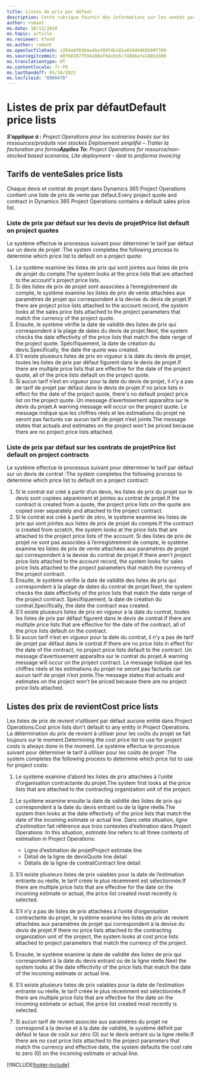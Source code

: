 ```yaml
---
title: Listes de prix par défaut
description: Cette rubrique fournit des informations sur les ventes par défaut et les listes de prix de revient dans Project Operations.
author: rumant
ms.date: 10/13/2020
ms.topic: article
ms.reviewer: kfend
ms.author: rumant
ms.openlocfilehash: c204a8f0364a4be39974b101e834d4465b99f769
ms.sourcegitcommit: 40f68387f594180af64a5e5c748b6efa188bd300
ms.translationtype: HT
ms.contentlocale: fr-FR
ms.lasthandoff: 05/10/2021
ms.locfileid: "6000478"
---
```

# <a name="default-price-lists"></a><span data-ttu-id="6de1f-103">Listes de prix par défaut</span><span class="sxs-lookup"><span data-stu-id="6de1f-103">Default price lists</span></span>

<span data-ttu-id="6de1f-104">_**S’applique à :** Project Operations pour les scénarios basés sur les ressources/produits non stockés Déploiement simplifié – Traiter la facturation pro forma_</span><span class="sxs-lookup"><span data-stu-id="6de1f-104">_**Applies To:** Project Operations for resource/non-stocked based scenarios, Lite deployment - deal to proforma invoicing_</span></span>

## <a name="sales-price-lists"></a><span data-ttu-id="6de1f-105">Tarifs de vente</span><span class="sxs-lookup"><span data-stu-id="6de1f-105">Sales price lists</span></span>

<span data-ttu-id="6de1f-106">Chaque devis et contrat de projet dans Dynamics 365 Project Operations contient une liste de prix de vente par défaut.</span><span class="sxs-lookup"><span data-stu-id="6de1f-106">Every project quote and contract in Dynamics 365 Project Operations contains a default sales price list.</span></span> 

### <a name="price-list-default-on-project-quotes"></a><span data-ttu-id="6de1f-107">Liste de prix par défaut sur les devis de projet</span><span class="sxs-lookup"><span data-stu-id="6de1f-107">Price list default on project quotes</span></span>
<span data-ttu-id="6de1f-108">Le système effectue le processus suivant pour déterminer le tarif par défaut sur un devis de projet :</span><span class="sxs-lookup"><span data-stu-id="6de1f-108">The system completes the following process to determine which price list to default on a project quote:</span></span>

1. <span data-ttu-id="6de1f-109">Le système examine les listes de prix qui sont jointes aux listes de prix de projet du compte.</span><span class="sxs-lookup"><span data-stu-id="6de1f-109">The system looks at the price lists that are attached to the account's project price lists.</span></span> 
2. <span data-ttu-id="6de1f-110">Si des listes de prix de projet sont associées à l’enregistrement de compte, le système examine les listes de prix de vente attachées aux paramètres de projet qui correspondent à la devise du devis de projet.</span><span class="sxs-lookup"><span data-stu-id="6de1f-110">If there are project price lists attached to the account record, the system looks at the sales price lists attached to the project parameters that match the currency of the project quote.</span></span>
3. <span data-ttu-id="6de1f-111">Ensuite, le système vérifie la date de validité des listes de prix qui correspondent à la plage de dates du devis de projet.</span><span class="sxs-lookup"><span data-stu-id="6de1f-111">Next, the system checks the date effectivity of the price lists that match the date range of the project quote.</span></span> <span data-ttu-id="6de1f-112">Spécifiquement, la date de création du devis.</span><span class="sxs-lookup"><span data-stu-id="6de1f-112">Specifically, the date the quote was created.</span></span>
4. <span data-ttu-id="6de1f-113">S’il existe plusieurs listes de prix en vigueur à la date du devis de projet, toutes les listes de prix par défaut figurent dans le devis de projet.</span><span class="sxs-lookup"><span data-stu-id="6de1f-113">If there are multiple price lists that are effective for the date of the project quote, all of the price lists default on the project quote.</span></span>
5. <span data-ttu-id="6de1f-114">Si aucun tarif n’est en vigueur pour la date du devis de projet, il n’y a pas de tarif de projet par défaut dans le devis de projet.</span><span class="sxs-lookup"><span data-stu-id="6de1f-114">If no price lists in effect for the date of the project quote, there's no default project price list on the project quote.</span></span> <span data-ttu-id="6de1f-115">Un message d’avertissement apparaîtra sur le devis du projet.</span><span class="sxs-lookup"><span data-stu-id="6de1f-115">A warning message will occur on the project quote.</span></span> <span data-ttu-id="6de1f-116">Le message indique que les chiffres réels et les estimations du projet ne seront pas facturés car aucun tarif de projet n’est jointe.</span><span class="sxs-lookup"><span data-stu-id="6de1f-116">The message states that actuals and estimates on the project won't be priced because there are no project price lists attached.</span></span>

### <a name="price-list-default-on-project-contracts"></a><span data-ttu-id="6de1f-117">Liste de prix par défaut sur les contrats de projet</span><span class="sxs-lookup"><span data-stu-id="6de1f-117">Price list default on project contracts</span></span> 
<span data-ttu-id="6de1f-118">Le système effectue le processus suivant pour déterminer le tarif par défaut sur un devis de contrat :</span><span class="sxs-lookup"><span data-stu-id="6de1f-118">The system completes the following process to determine which price list to default on a project contract:</span></span>

1. <span data-ttu-id="6de1f-119">Si le contrat est créé à partir d’un devis, les listes de prix du projet sur le devis sont copiées séparément et jointes au contrat de projet.</span><span class="sxs-lookup"><span data-stu-id="6de1f-119">If the contract is created from a quote, the project price lists on the quote are copied over separately and attached to the project contract.</span></span>
2. <span data-ttu-id="6de1f-120">Si le contrat est créé à partir de zéro, le système examine les listes de prix qui sont jointes aux listes de prix de projet du compte.</span><span class="sxs-lookup"><span data-stu-id="6de1f-120">If the contract is created from scratch, the system looks at the price lists that are attached to the project price lists of the account.</span></span> <span data-ttu-id="6de1f-121">Si des listes de prix de projet ne sont pas associées à l’enregistrement de compte, le système examine les listes de prix de vente attachées aux paramètres de projet qui correspondent à la devise du contrat de projet.</span><span class="sxs-lookup"><span data-stu-id="6de1f-121">If there aren't project price lists attached to the account record, the system looks for sales price lists attached to the project parameters that match the currency of the project contract.</span></span>
4. <span data-ttu-id="6de1f-122">Ensuite, le système vérifie la date de validité des listes de prix qui correspondent à la plage de dates du contrat de projet.</span><span class="sxs-lookup"><span data-stu-id="6de1f-122">Next, the system checks the date effectivity of the price lists that match the date range of the project contract.</span></span> <span data-ttu-id="6de1f-123">Spécifiquement, la date de création du contrat.</span><span class="sxs-lookup"><span data-stu-id="6de1f-123">Specifically, the date the contract was created.</span></span>
5. <span data-ttu-id="6de1f-124">S’il existe plusieurs listes de prix en vigueur à la date du contrat, toutes les listes de prix par défaut figurent dans le devis de contrat.</span><span class="sxs-lookup"><span data-stu-id="6de1f-124">If there are multiple price lists that are effective for the date of the contract, all of the price lists default on the contract.</span></span>
6. <span data-ttu-id="6de1f-125">Si aucun tarif n’est en vigueur pour la date du contrat, il n’y a pas de tarif de projet par défaut dans le contrat.</span><span class="sxs-lookup"><span data-stu-id="6de1f-125">If there are no price lists in effect for the date of the contract, no project price lists default to the contract.</span></span> <span data-ttu-id="6de1f-126">Un message d’avertissement apparaîtra sur le contrat du projet.</span><span class="sxs-lookup"><span data-stu-id="6de1f-126">A warning message will occur on the project contract.</span></span> <span data-ttu-id="6de1f-127">Le message indique que les chiffres réels et les estimations du projet ne seront pas facturés car aucun tarif de projet n’est jointe.</span><span class="sxs-lookup"><span data-stu-id="6de1f-127">The message states that actuals and estimates on the project won't be priced because there are no project price lists attached.</span></span>

## <a name="cost-price-lists"></a><span data-ttu-id="6de1f-128">Listes des prix de revient</span><span class="sxs-lookup"><span data-stu-id="6de1f-128">Cost price lists</span></span>

<span data-ttu-id="6de1f-129">Les listes de prix de revient n’utilisent par défaut aucune entité dans Project Operations.</span><span class="sxs-lookup"><span data-stu-id="6de1f-129">Cost price lists don't default to any entity in Project Operations.</span></span> <span data-ttu-id="6de1f-130">La détermination du prix de revient à utiliser pour les coûts du projet se fait toujours sur le moment.</span><span class="sxs-lookup"><span data-stu-id="6de1f-130">Determining the cost price list to use for project costs is always done in the moment.</span></span> <span data-ttu-id="6de1f-131">Le système effectue le processus suivant pour déterminer le tarif à utiliser pour les coûts de projet :</span><span class="sxs-lookup"><span data-stu-id="6de1f-131">The system completes the following process to determine which price list to use for project costs:</span></span>

1. <span data-ttu-id="6de1f-132">Le système examine d’abord les listes de prix attachées à l’unité d’organisation contractante du projet.</span><span class="sxs-lookup"><span data-stu-id="6de1f-132">The system first looks at the price lists that are attached to the contracting organization unit of the project.</span></span>
2. <span data-ttu-id="6de1f-133">Le système examine ensuite la date de validité des listes de prix qui correspondent à la date du devis entrant ou de la ligne réelle.</span><span class="sxs-lookup"><span data-stu-id="6de1f-133">The system then looks at the date effectivity of the price lists that match the date of the incoming estimate or actual line.</span></span> <span data-ttu-id="6de1f-134">Dans cette situation, *ligne d’estimation* fait référence aux trois contextes d’estimation dans Project Operations :</span><span class="sxs-lookup"><span data-stu-id="6de1f-134">In this situation, *estimate line* refers to all three contexts of estimation in Project Operations:</span></span>

    - <span data-ttu-id="6de1f-135">Ligne d’estimation de projet</span><span class="sxs-lookup"><span data-stu-id="6de1f-135">Project estimate line</span></span>
    - <span data-ttu-id="6de1f-136">Détail de la ligne de devis</span><span class="sxs-lookup"><span data-stu-id="6de1f-136">Quote line detail</span></span>
    - <span data-ttu-id="6de1f-137">Détails de la ligne de contrat</span><span class="sxs-lookup"><span data-stu-id="6de1f-137">Contract line detail</span></span>
  
3. <span data-ttu-id="6de1f-138">S’il existe plusieurs listes de prix valables pour la date de l’estimation entrante ou réelle, le tarif créée le plus récemment est sélectionnée.</span><span class="sxs-lookup"><span data-stu-id="6de1f-138">If there are multiple price lists that are effective for the date on the incoming estimate or actual, the price list created most recently is selected.</span></span>
4. <span data-ttu-id="6de1f-139">S’il n’y a pas de listes de prix attachées à l’unité d’organisation contractante du projet, le système examine les listes de prix de revient attachées aux paramètres de projet qui correspondent à la devise du devis de projet.</span><span class="sxs-lookup"><span data-stu-id="6de1f-139">If there no price lists attached to the contracting organization unit of the project, the system looks at cost price lists attached to project parameters that match the currency of the project.</span></span>
5. <span data-ttu-id="6de1f-140">Ensuite, le système examine la date de validité des listes de prix qui correspondent à la date du devis entrant ou de la ligne réelle.</span><span class="sxs-lookup"><span data-stu-id="6de1f-140">Next the system looks at the date effectivity of the price lists that match the date of the incoming estimate or actual line.</span></span> 
6. <span data-ttu-id="6de1f-141">S’il existe plusieurs listes de prix valables pour la date de l’estimation entrante ou réelle, le tarif créée le plus récemment est sélectionnée.</span><span class="sxs-lookup"><span data-stu-id="6de1f-141">If there are multiple price lists that are effective for the date on the incoming estimate or actual, the price list created most recently is selected.</span></span>
7. <span data-ttu-id="6de1f-142">Si aucun tarif de revient associée aux paramètres du projet ne correspond à la devise et à la date de validité, le système définit par défaut le taux de coût sur zéro (0) sur le devis entrant ou la ligne réelle.</span><span class="sxs-lookup"><span data-stu-id="6de1f-142">If there are no cost price lists attached to the project parameters that match the currency and effective date, the system defaults the cost rate to zero (0) on the incoming estimate or actual line.</span></span>


[!INCLUDE[footer-include](../includes/footer-banner.md)]